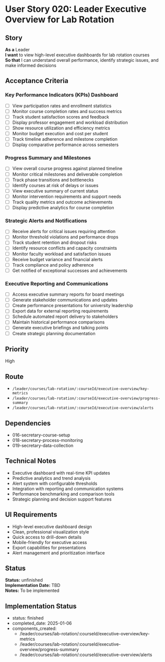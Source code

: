 # User Story 020: Leader Executive Overview for Lab Rotation

## Story
**As a** Leader  
**I want** to view high-level executive dashboards for lab rotation courses  
**So that** I can understand overall performance, identify strategic issues, and make informed decisions

## Acceptance Criteria

### Key Performance Indicators (KPIs) Dashboard
- [ ] View participation rates and enrollment statistics
- [ ] Monitor course completion rates and success metrics
- [ ] Track student satisfaction scores and feedback
- [ ] Display professor engagement and workload distribution
- [ ] Show resource utilization and efficiency metrics
- [ ] Monitor budget execution and cost per student
- [ ] Track timeline adherence and milestone completion
- [ ] Display comparative performance across semesters

### Progress Summary and Milestones
- [ ] View overall course progress against planned timeline
- [ ] Monitor critical milestones and deliverable completion
- [ ] Track phase transitions and bottlenecks
- [ ] Identify courses at risk of delays or issues
- [ ] View executive summary of current status
- [ ] Monitor intervention requirements and support needs
- [ ] Track quality metrics and outcome achievements
- [ ] Display predictive analytics for course completion

### Strategic Alerts and Notifications
- [ ] Receive alerts for critical issues requiring attention
- [ ] Monitor threshold violations and performance drops
- [ ] Track student retention and dropout risks
- [ ] Identify resource conflicts and capacity constraints
- [ ] Monitor faculty workload and satisfaction issues
- [ ] Receive budget variance and financial alerts
- [ ] Track compliance and policy adherence
- [ ] Get notified of exceptional successes and achievements

### Executive Reporting and Communications
- [ ] Access executive summary reports for board meetings
- [ ] Generate stakeholder communications and updates
- [ ] Create performance presentations for university leadership
- [ ] Export data for external reporting requirements
- [ ] Schedule automated report delivery to stakeholders
- [ ] Maintain historical performance comparisons
- [ ] Generate executive briefings and talking points
- [ ] Create strategic planning documentation

## Priority
High

## Route
- `/leader/courses/lab-rotation/:courseId/executive-overview/key-metrics`
- `/leader/courses/lab-rotation/:courseId/executive-overview/progress-summary`
- `/leader/courses/lab-rotation/:courseId/executive-overview/alerts`

## Dependencies
- 016-secretary-course-setup
- 018-secretary-process-monitoring
- 019-secretary-data-collection

## Technical Notes
- Executive dashboard with real-time KPI updates
- Predictive analytics and trend analysis
- Alert system with configurable thresholds
- Integration with reporting and communication systems
- Performance benchmarking and comparison tools
- Strategic planning and decision support features

## UI Requirements
- High-level executive dashboard design
- Clean, professional visualization style
- Quick access to drill-down details
- Mobile-friendly for executive access
- Export capabilities for presentations
- Alert management and prioritization interface


## Status
**Status:** unfinished  
**Implementation Date:** TBD  
**Notes:** To be implemented
## Implementation Status
- status: finished
- completed_date: 2025-01-06
- components_created:
  - /leader/courses/lab-rotation/:courseId/executive-overview/key-metrics
  - /leader/courses/lab-rotation/:courseId/executive-overview/progress-summary
  - /leader/courses/lab-rotation/:courseId/executive-overview/alerts